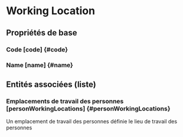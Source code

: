 #  Working Location
<!--- THIS FILE IS GENERATED PLEASE DO NOT EDIT IT DIRECTLY --->



## Propriétés de base

### Code [code] {#code}
        

### Name [name] {#name}
        




## Entités associées (liste)

### Emplacements de travail des personnes [personWorkingLocations] {#personWorkingLocations}
        
Un emplacement de travail des personnes définie le lieu de travail des personnes



